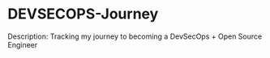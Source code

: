 # DEVSECOPS-Journey

Description: Tracking my journey to becoming a DevSecOps + Open Source Engineer
